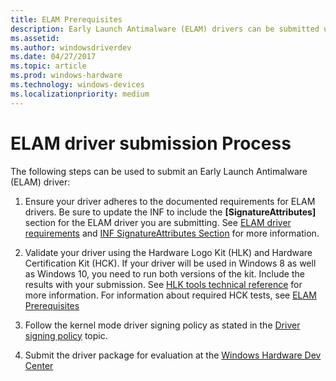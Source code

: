 ```yaml
---
title: ELAM Prerequisites
description: Early Launch Antimalware (ELAM) drivers can be submitted using the listed steps to ensure validation and adherence to documented requirements
ms.assetid:
ms.author: windowsdriverdev
ms.date: 04/27/2017
ms.topic: article
ms.prod: windows-hardware
ms.technology: windows-devices
ms.localizationpriority: medium
---
```

# ELAM driver submission Process

The following steps can be used to submit an Early Launch Antimalware (ELAM) driver:

1. Ensure your driver adheres to the documented requirements for ELAM drivers.  Be sure to update the INF to include the **[SignatureAttributes]** section for the ELAM driver you are submitting. See [ELAM driver requirements](https://msdn.microsoft.com/windows/hardware/drivers/install/elam-driver-requirements) and [INF SignatureAttributes Section](https://msdn.microsoft.com/windows/hardware/drivers/install/inf-signatureattributes-section) for more information.

2. Validate your driver using the Hardware Logo Kit (HLK) and Hardware Certification Kit (HCK). If your driver will be used in Windows 8 as well as Windows 10, you need to run both versions of the kit. Include the results with your submission. See [HLK tools technical reference](https://msdn.microsoft.com/library/windows/hardware/dn939924) for more information. For information about required HCK tests, see [ELAM Prerequisites](https://docs.microsoft.com/windows-hardware/drivers/install/elam-prerequisites)

3. Follow the kernel mode driver signing policy as stated in the [Driver signing policy](https://docs.microsoft.com/en-us/windows-hardware/drivers/install/kernel-mode-code-signing-policy--windows-vista-and-later-) topic.

4. Submit the driver package for evaluation at the [Windows Hardware Dev Center](https://developer.microsoft.com/en-us/windows)
